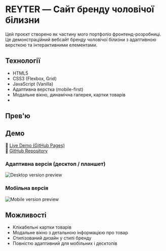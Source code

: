 # REYTER — Сайт бренду чоловічої білизни

Цей проєкт створено як частину мого портфоліо фронтенд-розробниці. Це демонстраційний вебсайт бренду чоловічої білизни з адаптивною версткою та інтерактивними елементами.

## Технології

- HTML5
- CSS3 (Flexbox, Grid)
- JavaScript (Vanilla)
- Адаптивна верстка (mobile-first)
- Модальне вікно, динамічна галерея, картки товарів
- 
## Прев'ю

## Демо

🔗 [Live Demo (GitHub Pages)](https://ivannakotyk.github.io/reyter-site/)  
🔗 [GitHub Repository](https://github.com/ivannakotyk/reyter-site)

### Адаптивна версія (десктоп / планшет)
![Desktop version preview](./assets/videos/reyter-desktop.gif)

### Мобільна версія
![Mobile version preview](./assets/videos/reyter-mobile.gif)

## Можливості

- Клікабельні картки товарів
- Модальне вікно з детальною інформацією про товар
- Стилізований дизайн у стилі бренду
- Повністю адаптивний для мобільних і десктопів

